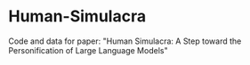 # Human-Simulacra
Code and data for paper: "Human Simulacra: A Step toward the Personification of Large Language Models"
